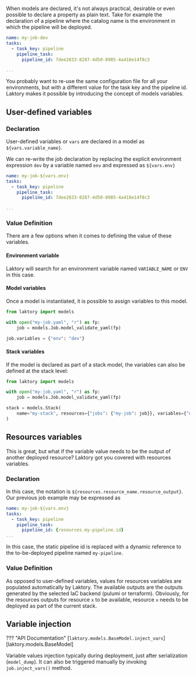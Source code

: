 When models are declared, it's not always practical, desirable or even possible to declare a property as plain text.
Take for example the declaration of a pipeline where the catalog name is the environment in which the pipeline will be deployed.

```yaml
name: my-job-dev
tasks:
  - task_key: pipeline
    pipeline_task:
      pipeline_id: 7dee2833-8287-4d50-8985-4a418e14f8c3

...
```
You probably want to re-use the same configuration file for all your environments, but with a different value for the task key and the pipeline id. 
Laktory makes it possible by introducing the concept of models variables.

## User-defined variables
### Declaration
User-defined variables or `vars` are declared in a model as `${vars.variable_name}`.

We can re-write the job declaration by replacing the explicit environment expression `dev` by a variable named `env` and expressed as `${vars.env}`

```yaml
name: my-job-${vars.env}
tasks:
  - task_key: pipeline
    pipeline_task:
      pipeline_id: 7dee2833-8287-4d50-8985-4a418e14f8c3

...
```

### Value Definition
There are a few options when it comes to defining the value of these variables.

#### Environment variable
Laktory will search for an environment variable named `VARIABLE_NAME` or `ENV` in this case.

#### Model variables
Once a model is instantiated, it is possible to assign variables to this model.
```py title="main.py"
from laktory import models

with open("my-job.yaml", "r") as fp:
    job = models.Job.model_validate_yaml(fp)

job.variables = {"env": "dev"}
```

#### Stack variables
If the model is declared as part of a stack model, the variables can also be defined at the stack level:

```py title="main.py"
from laktory import models

with open("my-job.yaml", "r") as fp:
    job = models.Job.model_validate_yaml(fp)

stack = models.Stack(
    name="my-stack", resources={"jobs": {"my-job": job}}, variables={"env": "dev"}
)
```

## Resources variables
This is great, but what if the variable value needs to be the output of another deployed resource? Laktory got you 
covered with resources variables.  

### Declaration
In this case, the notation is `${resources.resource_name.resource_output}`. Our previous job example may be expressed as

```yaml
name: my-job-${vars.env}
tasks:
  - task_key: pipeline
    pipeline_task:
      pipeline_id: {resources.my-pipeline.id}
...
```
In this case, the static pipeline id is replaced with a dynamic reference to the to-be-deployed pipeline named `my-pipeline`.

### Value Definition
As opposed to user-defined variables, values for resources variables are populated automatically by Laktory. The 
available outputs are the outputs generated by the selected IaC backend (pulumi or terraform). Obviously, for the 
resources outputs for resource `x` to be available, resource `x` needs to be deployed as part of the current stack.

## Variable injection
??? "API Documentation"
    [`laktory.models.BaseModel.inject_vars`][laktory.models.BaseModel]<br>

Variable values injection typically during deployment, just after serialization (`model_dump`). It can also be triggered
manually by invoking `job.inject_vars()` method.